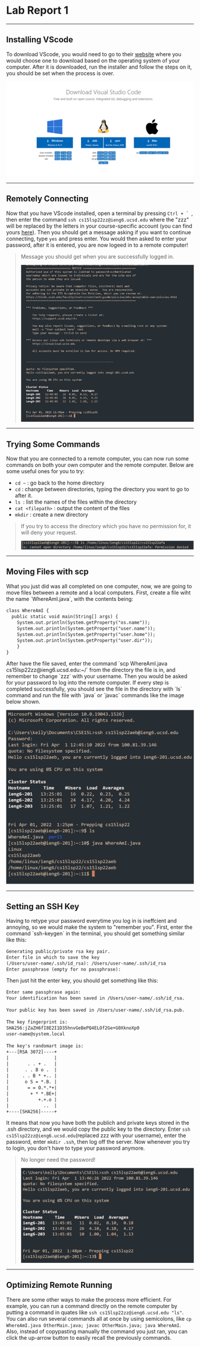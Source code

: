 # **Lab Report 1**
***
## Installing VScode
To download VScode, you would need to go to their [website](https://code.visualstudio.com/download) where you would choose one to download based on the operating system of your computer. After it is downloaded, run the installer and follow the steps on it, you should be set when the process is over.

![Image](Screenshot%202022-04-17%20230823.png)

***  

## Remotely Connecting
Now that you have VScode installed, open a terminal by pressing ``Ctrl + ` ``, then enter the command `ssh cs15lsp22zz@ieng6.ucsd.edu` where the "zzz" will be replaced by the letters in your course-specific account (you can find yours [here](https://sdacs.ucsd.edu/~icc/index.php)). Then you should get a message asking if you want to continue connecting, type `yes` and press enter. You would then asked to enter your password, after it is entered, you are now logeed in to a remote computer!
> Message you should get when you are successfully logged in. 
>
> ![Image](Screenshot%202022-04-17%20233143.png)

***
## Trying Some Commands
Now that you are connected to a remote computer, you can now run some commands on both your own computer and the remote computer. Below are some useful ones for you to try:
- `cd ~` : go back to the home directory
- `cd` : change between directories, typing the directory you want to go to after it.
- `ls `: list the names of the files within the directory
- `cat <filepath>` : output the content of the files
- `mkdir` : create a new directory

> If you try to access the directory which you have no permission for, it will deny your request. 
>
>![Image](Screenshot%202022-04-18%20221013.png)

***
## Moving Files with scp
<p>What you just did was all completed on one computer, now, we are going to move files between a remote and a local computers.
First, create a file wiht the name `WhereAmI.java`, with the contents being: </p>

```
class WhereAmI {  
  public static void main(String[] args) {    
    System.out.println(System.getProperty("os.name"));    
    System.out.println(System.getProperty("user.name"));   
    System.out.println(System.getProperty("user.home"));   
    System.out.println(System.getProperty("user.dir"));   
    }   
}
```

<p>After have the file saved, enter the command `scp WhereAmI.java cs15lsp22zz@ieng6.ucsd.edu:~/` from the directory the file is in, and remember to change `zzz` with your username. Then you would be asked for your password to log into the remote computer. If every step is completed successfully, you should see the file in the directory with `ls` command and run the file with `java` or `javac` commands like the image below shown.</p>

![Image](Screenshot%202022-04-18%20222655.png)

***
## Setting an SSH Key
<p>Having to retype your password everytime you log in is ineffcient and annoying, so we would make the system to "remember you".
First, enter the command `ssh-keygen` in the terminal, you should get something similar like this: </p>

```
Generating public/private rsa key pair.  
Enter file in which to save the key   
(/Users/user-name/.ssh/id_rsa): /Users/user-name/.ssh/id_rsa   
Enter passphrase (empty for no passphrase): 
```

<p>Then just hit the enter key, you should get something like this: </p>

```
Enter same passphrase again: 
Your identification has been saved in /Users/user-name/.ssh/id_rsa.   

Your public key has been saved in /Users/user-name/.ssh/id_rsa.pub.

The key fingerprint is:   
SHA256:jZaZH6fI8E2I1D35hnvGeBePQ4ELOf2Ge+G0XknoXp0    
user-name@system.local  

The key's randomart image is:  
+---[RSA 3072]----+   
|                 |   
|       . . + .   |   
|      . . B o .  |   
|     . . B * +.. |   
|      o S = *.B. |   
|       = = O.*.*+|   
|        + * *.BE+|   
|           +.+.o |   
|             ..  |   
+----[SHA256]-----+   
```

It means that now you have both the publich and private keys stored in the .ssh directory, and we would copy the public key to the directory. Enter `ssh cs15lsp22zz@ieng6.ucsd.edu`(replaced zzz with your username), enter the password, enter `mkdir .ssh`, then log off the server. Now whenever you try to login, you don't have to type your password anymore. 

>No longer need the password!   
>
>![Image](Screenshot%202022-04-18%20231214.png)

***
## Optimizing Remote Running
There are some other ways to make the process more efficient.
For example, you can run a command directly on the remote computer by putting a command in quates like `ssh cs15lsp22zz@ieng6.ucsd.edu "ls"`. You can also run several commands all at once by using semicolons, like `cp WhereAmI.java OtherMain.java; javac OtherMain.java; java WhereAmI`. Also, instead of copypasting manually the command you just ran, you can click the up-arrow button to easily recall the previously commands. 